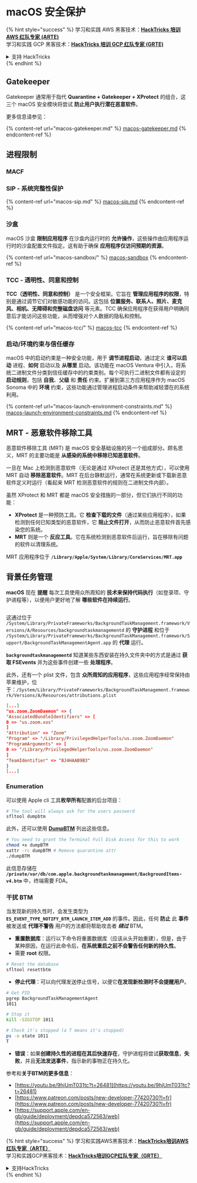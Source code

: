 # macOS 安全保护

{% hint style="success" %}
学习和实践 AWS 黑客技术：<img src="../../../.gitbook/assets/arte.png" alt="" data-size="line">[**HackTricks 培训 AWS 红队专家 (ARTE)**](https://training.hacktricks.xyz/courses/arte)<img src="../../../.gitbook/assets/arte.png" alt="" data-size="line">\
学习和实践 GCP 黑客技术：<img src="../../../.gitbook/assets/grte.png" alt="" data-size="line">[**HackTricks 培训 GCP 红队专家 (GRTE)**<img src="../../../.gitbook/assets/grte.png" alt="" data-size="line">](https://training.hacktricks.xyz/courses/grte)

<details>

<summary>支持 HackTricks</summary>

* 查看 [**订阅计划**](https://github.com/sponsors/carlospolop)!
* **加入** 💬 [**Discord 群组**](https://discord.gg/hRep4RUj7f) 或 [**Telegram 群组**](https://t.me/peass) 或 **关注** 我们的 **Twitter** 🐦 [**@hacktricks\_live**](https://twitter.com/hacktricks\_live)**.**
* **通过向** [**HackTricks**](https://github.com/carlospolop/hacktricks) 和 [**HackTricks Cloud**](https://github.com/carlospolop/hacktricks-cloud) GitHub 仓库提交 PR 分享黑客技巧。

</details>
{% endhint %}

## Gatekeeper

Gatekeeper 通常用于指代 **Quarantine + Gatekeeper + XProtect** 的组合，这三个 macOS 安全模块将尝试 **防止用户执行潜在恶意软件**。

更多信息请参见：

{% content-ref url="macos-gatekeeper.md" %}
[macos-gatekeeper.md](macos-gatekeeper.md)
{% endcontent-ref %}

## 进程限制

### MACF



### SIP - 系统完整性保护

{% content-ref url="macos-sip.md" %}
[macos-sip.md](macos-sip.md)
{% endcontent-ref %}

### 沙盒

macOS 沙盒 **限制应用程序** 在沙盒内运行时的 **允许操作**，这些操作由应用程序运行时的沙盒配置文件指定。这有助于确保 **应用程序仅访问预期的资源**。

{% content-ref url="macos-sandbox/" %}
[macos-sandbox](macos-sandbox/)
{% endcontent-ref %}

### TCC - **透明性、同意和控制**

**TCC（透明性、同意和控制）** 是一个安全框架。它旨在 **管理应用程序的权限**，特别是通过调节它们对敏感功能的访问。这包括 **位置服务、联系人、照片、麦克风、相机、无障碍和完整磁盘访问** 等元素。TCC 确保应用程序在获得用户明确同意后才能访问这些功能，从而增强对个人数据的隐私和控制。

{% content-ref url="macos-tcc/" %}
[macos-tcc](macos-tcc/)
{% endcontent-ref %}

### 启动/环境约束与信任缓存

macOS 中的启动约束是一种安全功能，用于 **调节进程启动**，通过定义 **谁可以启动** 进程、**如何** 启动以及 **从哪里** 启动。该功能在 macOS Ventura 中引入，将系统二进制文件分类到信任缓存中的约束类别。每个可执行二进制文件都有设定的 **启动规则**，包括 **自我**、**父级** 和 **责任** 约束。扩展到第三方应用程序作为 macOS Sonoma 中的 **环境** 约束，这些功能通过管理进程启动条件来帮助减轻潜在的系统利用。

{% content-ref url="macos-launch-environment-constraints.md" %}
[macos-launch-environment-constraints.md](macos-launch-environment-constraints.md)
{% endcontent-ref %}

## MRT - 恶意软件移除工具

恶意软件移除工具 (MRT) 是 macOS 安全基础设施的另一个组成部分。顾名思义，MRT 的主要功能是 **从感染的系统中移除已知恶意软件**。

一旦在 Mac 上检测到恶意软件（无论是通过 XProtect 还是其他方式），可以使用 MRT 自动 **移除恶意软件**。MRT 在后台静默运行，通常在系统更新或下载新恶意软件定义时运行（看起来 MRT 检测恶意软件的规则在二进制文件内部）。

虽然 XProtect 和 MRT 都是 macOS 安全措施的一部分，但它们执行不同的功能：

* **XProtect** 是一种预防工具。它 **检查下载的文件**（通过某些应用程序），如果检测到任何已知类型的恶意软件，它 **阻止文件打开**，从而防止恶意软件首先感染您的系统。
* **MRT** 则是一个 **反应工具**。它在系统检测到恶意软件后运行，旨在移除有问题的软件以清理系统。

MRT 应用程序位于 **`/Library/Apple/System/Library/CoreServices/MRT.app`**

## 背景任务管理

**macOS** 现在 **提醒** 每次工具使用众所周知的 **技术来保持代码执行**（如登录项、守护进程等），以便用户更好地了解 **哪些软件在持续运行**。

<figure><img src="../../../.gitbook/assets/image (1183).png" alt=""><figcaption></figcaption></figure>

这通过位于 `/System/Library/PrivateFrameworks/BackgroundTaskManagement.framework/Versions/A/Resources/backgroundtaskmanagementd` 的 **守护进程** 和位于 `/System/Library/PrivateFrameworks/BackgroundTaskManagement.framework/Support/BackgroundTaskManagementAgent.app` 的 **代理** 运行。

**`backgroundtaskmanagementd`** 知道某些东西安装在持久文件夹中的方式是通过 **获取 FSEvents** 并为这些事件创建一些 **处理程序**。

此外，还有一个 plist 文件，包含 **众所周知的应用程序**，这些应用程序经常保持由苹果维护，位于：`/System/Library/PrivateFrameworks/BackgroundTaskManagement.framework/Versions/A/Resources/attributions.plist`
```json
[...]
"us.zoom.ZoomDaemon" => {
"AssociatedBundleIdentifiers" => [
0 => "us.zoom.xos"
]
"Attribution" => "Zoom"
"Program" => "/Library/PrivilegedHelperTools/us.zoom.ZoomDaemon"
"ProgramArguments" => [
0 => "/Library/PrivilegedHelperTools/us.zoom.ZoomDaemon"
]
"TeamIdentifier" => "BJ4HAAB9B3"
}
[...]
```
### Enumeration

可以使用 Apple cli 工具**枚举所有**配置的后台项目：
```bash
# The tool will always ask for the users password
sfltool dumpbtm
```
此外，还可以使用 [**DumpBTM**](https://github.com/objective-see/DumpBTM) 列出这些信息。
```bash
# You need to grant the Terminal Full Disk Access for this to work
chmod +x dumpBTM
xattr -rc dumpBTM # Remove quarantine attr
./dumpBTM
```
此信息存储在 **`/private/var/db/com.apple.backgroundtaskmanagement/BackgroundItems-v4.btm`** 中，终端需要 FDA。

### 干扰 BTM

当发现新的持久性时，会发生类型为 **`ES_EVENT_TYPE_NOTIFY_BTM_LAUNCH_ITEM_ADD`** 的事件。因此，任何 **防止** 此 **事件** 被发送或 **代理不警告** 用户的方法都将帮助攻击者 _**绕过**_ BTM。

* **重置数据库**：运行以下命令将重置数据库（应该从头开始重建），但是，由于某种原因，在运行此命令后，**在系统重启之前不会警告任何新的持久性**。
* 需要 **root** 权限。
```bash
# Reset the database
sfltool resettbtm
```
* **停止代理**：可以向代理发送停止信号，以便它**在发现新检测时不会提醒用户**。
```bash
# Get PID
pgrep BackgroundTaskManagementAgent
1011

# Stop it
kill -SIGSTOP 1011

# Check it's stopped (a T means it's stopped)
ps -o state 1011
T
```
* **错误**：如果**创建持久性的进程在其后快速存在**，守护进程将尝试**获取信息**，**失败**，并且**无法发送事件**，指示新的事物正在持久化。

参考和**关于BTM的更多信息**：

* [https://youtu.be/9hjUmT031tc?t=26481](https://youtu.be/9hjUmT031tc?t=26481)
* [https://www.patreon.com/posts/new-developer-77420730?l=fr](https://www.patreon.com/posts/new-developer-77420730?l=fr)
* [https://support.apple.com/en-gb/guide/deployment/depdca572563/web](https://support.apple.com/en-gb/guide/deployment/depdca572563/web)

{% hint style="success" %}
学习和实践AWS黑客技术：<img src="../../../.gitbook/assets/arte.png" alt="" data-size="line">[**HackTricks培训AWS红队专家（ARTE）**](https://training.hacktricks.xyz/courses/arte)<img src="../../../.gitbook/assets/arte.png" alt="" data-size="line">\
学习和实践GCP黑客技术：<img src="../../../.gitbook/assets/grte.png" alt="" data-size="line">[**HackTricks培训GCP红队专家（GRTE）**<img src="../../../.gitbook/assets/grte.png" alt="" data-size="line">](https://training.hacktricks.xyz/courses/grte)

<details>

<summary>支持HackTricks</summary>

* 查看[**订阅计划**](https://github.com/sponsors/carlospolop)!
* **加入** 💬 [**Discord群组**](https://discord.gg/hRep4RUj7f)或[**电报群组**](https://t.me/peass)或**在** **Twitter** 🐦 [**@hacktricks\_live**](https://twitter.com/hacktricks\_live)**上关注我们。**
* **通过向** [**HackTricks**](https://github.com/carlospolop/hacktricks)和[**HackTricks Cloud**](https://github.com/carlospolop/hacktricks-cloud) GitHub库提交PR来分享黑客技巧。

</details>
{% endhint %}
